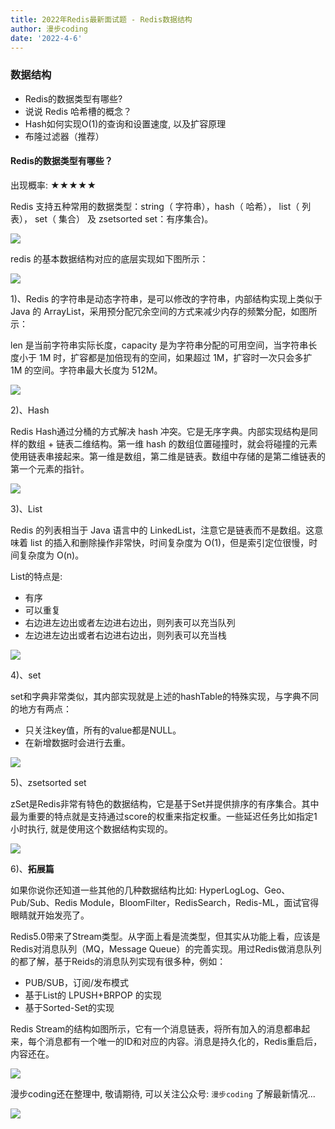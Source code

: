 ```yaml
---
title: 2022年Redis最新面试题 - Redis数据结构
author: 漫步coding
date: '2022-4-6'
---
```


### 数据结构

- Redis的数据类型有哪些?
- 说说 Redis 哈希槽的概念？
- Hash如何实现O(1)的查询和设置速度, 以及扩容原理
- 布隆过滤器（推荐）

#### Redis的数据类型有哪些？

出现概率: ★★★★★

Redis 支持五种常用的数据类型：string（ 字符串），hash（ 哈希）， list（ 列表）， set（ 集合） 及 zsetsorted set：有序集合)。

![](https://images.xiaozhuanlan.com/uploads/photo/2022/395d0a03-1f7d-4d6f-911d-7190600a3b10.png)

redis 的基本数据结构对应的底层实现如下图所示：

![](https://images.xiaozhuanlan.com/uploads/photo/2022/6e26ec1d-8d45-4e35-9c6c-09033586309d.png)

1)、Redis 的字符串是动态字符串，是可以修改的字符串，内部结构实现上类似于 Java 的 ArrayList，采用预分配冗余空间的方式来减少内存的频繁分配，如图所示：

len 是当前字符串实际长度，capacity 是为字符串分配的可用空间，当字符串长度小于 1M 时，扩容都是加倍现有的空间，如果超过 1M，扩容时一次只会多扩 1M 的空间。字符串最大长度为 512M。

![](https://images.xiaozhuanlan.com/uploads/photo/2022/5fce194c-eb39-41eb-9f48-474c38f0dc73.png)

2)、Hash

Redis Hash通过分桶的方式解决 hash 冲突。它是无序字典。内部实现结构是同样的数组 + 链表二维结构。第一维 hash 的数组位置碰撞时，就会将碰撞的元素使用链表串接起来。第一维是数组，第二维是链表。数组中存储的是第二维链表的第一个元素的指针。

![](https://images.xiaozhuanlan.com/uploads/photo/2022/3ef784a8-0ce9-42af-bb84-076b6fa09839.png)

3)、List

Redis 的列表相当于 Java 语言中的 LinkedList，注意它是链表而不是数组。这意味着 list 的插入和删除操作非常快，时间复杂度为 O(1)，但是索引定位很慢，时间复杂度为 O(n)。

List的特点是:

- 有序
- 可以重复
- 右边进左边出或者左边进右边出，则列表可以充当队列
- 左边进左边出或者右边进右边出，则列表可以充当栈


![](https://images.xiaozhuanlan.com/uploads/photo/2022/7b545730-f7fc-4a81-a0a8-afc3758f196a.png)

4)、set

set和字典非常类似，其内部实现就是上述的hashTable的特殊实现，与字典不同的地方有两点：

- 只关注key值，所有的value都是NULL。
- 在新增数据时会进行去重。

![](https://images.xiaozhuanlan.com/uploads/photo/2022/0215349d-fcc7-4eaf-a199-13f7ae225b33.png)


5)、zsetsorted set

zSet是Redis非常有特色的数据结构，它是基于Set并提供排序的有序集合。其中最为重要的特点就是支持通过score的权重来指定权重。一些延迟任务比如指定1小时执行, 就是使用这个数据结构实现的。

![](https://images.xiaozhuanlan.com/uploads/photo/2022/121dc53f-a84d-46a4-b06c-a86c8e8f8a65.png)


6)、**拓展篇**

如果你说你还知道一些其他的几种数据结构比如: HyperLogLog、Geo、Pub/Sub、Redis Module，BloomFilter，RedisSearch，Redis-ML，面试官得眼睛就开始发亮了。

Redis5.0带来了Stream类型。从字面上看是流类型，但其实从功能上看，应该是Redis对消息队列（MQ，Message Queue）的完善实现。用过Redis做消息队列的都了解，基于Reids的消息队列实现有很多种，例如：

- PUB/SUB，订阅/发布模式
- 基于List的 LPUSH+BRPOP 的实现
- 基于Sorted-Set的实现

Redis Stream的结构如图所示，它有一个消息链表，将所有加入的消息都串起来，每个消息都有一个唯一的ID和对应的内容。消息是持久化的，Redis重启后，内容还在。

![](https://images.xiaozhuanlan.com/uploads/photo/2022/48a57d0c-934b-4172-9783-3abb6a06b408.png)


漫步coding还在整理中, 敬请期待, 可以关注公众号: `漫步coding` 了解最新情况...


![](https://images.xiaozhuanlan.com/uploads/photo/2022/5cb0c91e-fd83-4a04-8df6-65fb602b3834.png)
